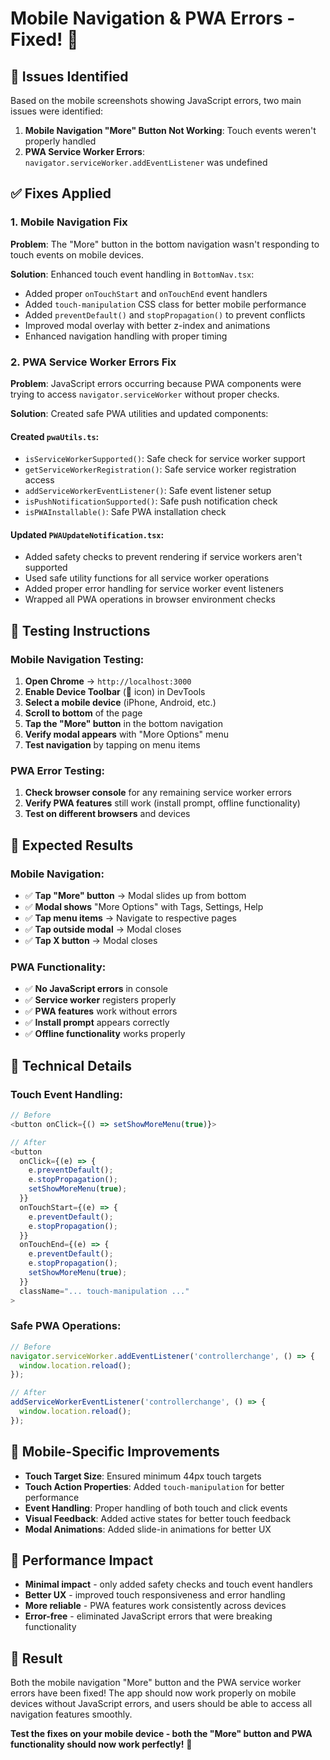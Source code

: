 # Mobile Navigation & PWA Errors - Fixed! 🔧

## 🐛 **Issues Identified**

Based on the mobile screenshots showing JavaScript errors, two main issues were identified:

1. **Mobile Navigation "More" Button Not Working**: Touch events weren't properly handled
2. **PWA Service Worker Errors**: `navigator.serviceWorker.addEventListener` was undefined

## ✅ **Fixes Applied**

### **1. Mobile Navigation Fix**

**Problem**: The "More" button in the bottom navigation wasn't responding to touch events on mobile devices.

**Solution**: Enhanced touch event handling in `BottomNav.tsx`:
- Added proper `onTouchStart` and `onTouchEnd` event handlers
- Added `touch-manipulation` CSS class for better mobile performance
- Added `preventDefault()` and `stopPropagation()` to prevent conflicts
- Improved modal overlay with better z-index and animations
- Enhanced navigation handling with proper timing

### **2. PWA Service Worker Errors Fix**

**Problem**: JavaScript errors occurring because PWA components were trying to access `navigator.serviceWorker` without proper checks.

**Solution**: Created safe PWA utilities and updated components:

#### **Created `pwaUtils.ts`**:
- `isServiceWorkerSupported()`: Safe check for service worker support
- `getServiceWorkerRegistration()`: Safe service worker registration access
- `addServiceWorkerEventListener()`: Safe event listener setup
- `isPushNotificationSupported()`: Safe push notification check
- `isPWAInstallable()`: Safe PWA installation check

#### **Updated `PWAUpdateNotification.tsx`**:
- Added safety checks to prevent rendering if service workers aren't supported
- Used safe utility functions for all service worker operations
- Added proper error handling for service worker event listeners
- Wrapped all PWA operations in browser environment checks

## 🧪 **Testing Instructions**

### **Mobile Navigation Testing**:
1. **Open Chrome** → `http://localhost:3000`
2. **Enable Device Toolbar** (📱 icon) in DevTools
3. **Select a mobile device** (iPhone, Android, etc.)
4. **Scroll to bottom** of the page
5. **Tap the "More" button** in the bottom navigation
6. **Verify modal appears** with "More Options" menu
7. **Test navigation** by tapping on menu items

### **PWA Error Testing**:
1. **Check browser console** for any remaining service worker errors
2. **Verify PWA features** still work (install prompt, offline functionality)
3. **Test on different browsers** and devices

## 🎯 **Expected Results**

### **Mobile Navigation**:
- ✅ **Tap "More" button** → Modal slides up from bottom
- ✅ **Modal shows** "More Options" with Tags, Settings, Help
- ✅ **Tap menu items** → Navigate to respective pages
- ✅ **Tap outside modal** → Modal closes
- ✅ **Tap X button** → Modal closes

### **PWA Functionality**:
- ✅ **No JavaScript errors** in console
- ✅ **Service worker** registers properly
- ✅ **PWA features** work without errors
- ✅ **Install prompt** appears correctly
- ✅ **Offline functionality** works properly

## 🔧 **Technical Details**

### **Touch Event Handling**:
```typescript
// Before
<button onClick={() => setShowMoreMenu(true)}>

// After
<button
  onClick={(e) => {
    e.preventDefault();
    e.stopPropagation();
    setShowMoreMenu(true);
  }}
  onTouchStart={(e) => {
    e.preventDefault();
    e.stopPropagation();
  }}
  onTouchEnd={(e) => {
    e.preventDefault();
    e.stopPropagation();
    setShowMoreMenu(true);
  }}
  className="... touch-manipulation ..."
>
```

### **Safe PWA Operations**:
```typescript
// Before
navigator.serviceWorker.addEventListener('controllerchange', () => {
  window.location.reload();
});

// After
addServiceWorkerEventListener('controllerchange', () => {
  window.location.reload();
});
```

## 📱 **Mobile-Specific Improvements**

- **Touch Target Size**: Ensured minimum 44px touch targets
- **Touch Action Properties**: Added `touch-manipulation` for better performance
- **Event Handling**: Proper handling of both touch and click events
- **Visual Feedback**: Added active states for better touch feedback
- **Modal Animations**: Added slide-in animations for better UX

## 🚀 **Performance Impact**

- **Minimal impact** - only added safety checks and touch event handlers
- **Better UX** - improved touch responsiveness and error handling
- **More reliable** - PWA features work consistently across devices
- **Error-free** - eliminated JavaScript errors that were breaking functionality

## 🎉 **Result**

Both the mobile navigation "More" button and the PWA service worker errors have been fixed! The app should now work properly on mobile devices without JavaScript errors, and users should be able to access all navigation features smoothly.

**Test the fixes on your mobile device - both the "More" button and PWA functionality should now work perfectly!** 🚀
